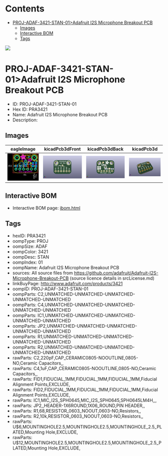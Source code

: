 



Contents
========

* [PROJ-ADAF-3421-STAN-01>Adafruit I2S Microphone Breakout PCB](#proj-adaf-3421-stan-01adafruit-i2s-microphone-breakout-pcb)
	* [Images](#images)
	* [Interactive BOM](#interactive-bom)
	* [Tags](#tags)
  
![][im]
# PROJ-ADAF-3421-STAN-01>Adafruit I2S Microphone Breakout PCB

- ID: PROJ-ADAF-3421-STAN-01
- Hex ID: PRA3421
- Name: Adafruit I2S Microphone Breakout PCB
- Description: 

## Images
  
  

|eagleImage|kicadPcb3dFront|kicadPcb3dBack|kicadPcb3d|
| :---: | :---: | :---: | :---: |
|[![eagleImage](eagleImage_140.png)](eagleImage_.png)|[![kicadPcb3dFront](kicadPcb3dFront_140.png)](kicadPcb3dFront_.png)|[![kicadPcb3dBack](kicadPcb3dBack_140.png)](kicadPcb3dBack_.png)|[![kicadPcb3d](kicadPcb3d_140.png)](kicadPcb3d_.png)|

## Interactive BOM

- Interactive BOM page: [ibom.html](kicad/bom/ibom.html)

## Tags

- hexID: PRA3421
- oompType: PROJ
- oompSize: ADAF
- oompColor: 3421
- oompDesc: STAN
- oompIndex: 01
- oompName: Adafruit I2S Microphone Breakout PCB
- sources: All source files from https://github.com/adafruit/Adafruit-I2S-Microphone-Breakout-PCB (source licence details in srcLicense.md)
- linkBuyPage: http://www.adafruit.com/products/3421
- oompID: PROJ-ADAF-3421-STAN-01
- oompParts: C2,UNMATCHED-UNMATCHED-UNMATCHED-UNMATCHED-UNMATCHED
- oompParts: C4,UNMATCHED-UNMATCHED-UNMATCHED-UNMATCHED-UNMATCHED
- oompParts: IC1,UNMATCHED-UNMATCHED-UNMATCHED-UNMATCHED-UNMATCHED
- oompParts: JP2,UNMATCHED-UNMATCHED-UNMATCHED-UNMATCHED-UNMATCHED
- oompParts: R1,UNMATCHED-UNMATCHED-UNMATCHED-UNMATCHED-UNMATCHED
- oompParts: R2,UNMATCHED-UNMATCHED-UNMATCHED-UNMATCHED-UNMATCHED
- rawParts: C2,220pF,CAP_CERAMIC0805-NOOUTLINE,0805-NO,Ceramic Capacitors,,
- rawParts: C4,1uF,CAP_CERAMIC0805-NOOUTLINE,0805-NO,Ceramic Capacitors,,
- rawParts: FID1,FIDUCIAL_1MM,FIDUCIAL_1MM,FIDUCIAL_1MM,Fiducial Alignment Points,EXCLUDE,
- rawParts: FID2,FIDUCIAL_1MM,FIDUCIAL_1MM,FIDUCIAL_1MM,Fiducial Alignment Points,EXCLUDE,
- rawParts: IC1,MIC_I2S_SPH0645,MIC_I2S_SPH0645,SPH0645LM4H,,,
- rawParts: JP2,,HEADER-1X6ROUND,1X06_ROUND,PIN HEADER,,
- rawParts: R1,68,RESISTOR_0603_NOOUT,0603-NO,Resistors,,
- rawParts: R2,10k,RESISTOR_0603_NOOUT,0603-NO,Resistors,,
- rawParts: U$6,MOUNTINGHOLE2.5,MOUNTINGHOLE2.5,MOUNTINGHOLE_2.5_PLATED,Mounting Hole,EXCLUDE,
- rawParts: U$12,MOUNTINGHOLE2.5,MOUNTINGHOLE2.5,MOUNTINGHOLE_2.5_PLATED,Mounting Hole,EXCLUDE,



[im]: kicadPcb3d_450.png
